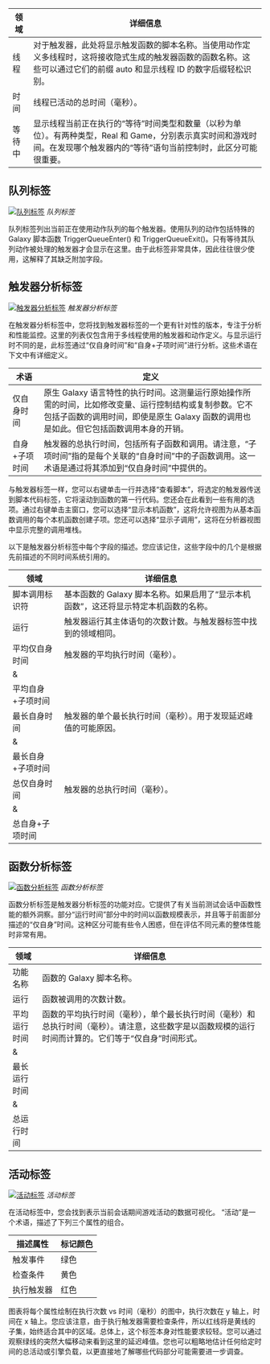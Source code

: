 | 领域         | 详细信息                                                                                                                                                                                                                                                                                                      |
| ----------- | ---------------------------------------------------------------------------------------------------------------------------------------------------------------------------------------------------------------------------------------------------------------------------------------------------------- |
| 线程        | 对于触发器，此处将显示触发函数的脚本名称。当使用动作定义多线程时，这将接收隐式生成的触发器函数的函数名称。这些可以通过它们的前缀 auto 和显示线程 ID 的数字后缀轻松识别。 |
| 时间        | 线程已活动的总时间（毫秒）。                                                                                                                                                                                                                    |
| 等待中      | 显示线程当前正在执行的“等待”时间类型和数量（以秒为单位）。有两种类型，Real 和 Game，分别表示真实时间和游戏时间。在发现哪个触发器内的“等待”语句当前控制时，此区分可能很重要。            |

## 队列标签

[![队列标签](./resources/053_Trigger_Debugger5.png)](./resources/053_Trigger_Debugger5.png)
*队列标签*

队列标签列出当前正在使用动作队列的每个触发器。使用队列的动作包括特殊的 Galaxy 脚本函数 TriggerQueueEnter() 和 TriggerQueueExit()。只有等待其队列动作被处理的触发器才会显示在这里。由于此标签非常具体，因此往往很少使用，这解释了其缺乏附加字段。

## 触发器分析标签

[![触发器分析标签](./resources/053_Trigger_Debugger6.png)](./resources/053_Trigger_Debugger6.png)
*触发器分析标签*

在触发器分析标签中，您将找到触发器标签的一个更有针对性的版本，专注于分析和性能监控。这里的列表仅包含用于多线程使用的触发器和动作定义。与显示运行时不同的是，此标签通过“仅自身时间”和“自身+子项时间”进行分析。这些术语在下文中有详细定义。

| 术语               | 定义                                                                                                                                                                                                                                                                                                                                                              |
| ------------------ | ----------------------------------------------------------------------------------------------------------------------------------------------------------------------------------------------------------------------------------------------------------------------------------------------------------------------------------------------------------------------- |
| 仅自身时间     | 原生 Galaxy 语言特性的执行时间。这测量运行原始操作所需的时间，比如修改变量、运行控制结构或复制参数。它不包括子函数的调用时间，即使是原生 Galaxy 函数的调用也是如此。但它包括函数调用本身的开销。 |
| 自身+子项时间 | 触发器的总执行时间，包括所有子函数和调用。请注意，“子项时间”指的是每个关联的“自身时间”中的子函数调用。这一术语是通过将其添加到“仅自身时间”中提供的。                                                                                                                |

与触发器标签一样，您可以右键单击一行并选择“查看脚本”，将选定的触发器传送到脚本代码标签，它将滚动到函数的第一行代码。您还会在此看到一些有用的选项。通过右键单击主窗口，您可以选择“显示本机函数”，这将允许视图为从基本函数调用的每个本机函数创建子项。您还可以选择“显示子调用”，这将在分析器视图中显示完整的调用堆栈。

以下是触发器分析标签中每个字段的描述。您应该记住，这些字段中的几个是根据先前描述的不同时间系统引用的。

| 领域                       | 详细信息                                                                 |
| --------------------------- | ----------------------------------------------------------------------- |
| 脚本调用标识符      | 基本函数的 Galaxy 脚本名称。如果启用了“显示本机函数”，这还将显示特定本机函数的名称。 |
| 运行                         | 触发器运行其主体语句的次数计数。与触发器标签中找到的领域相同。                   |
| 平均仅自身时间       | 触发器的平均执行时间（毫秒）。                                         |
| &                           |                                                                                                     |
| 平均自身+子项时间 |                                                                                                     |
| 最长自身时间           | 触发器的单个最长执行时间（毫秒）。用于发现延迟峰值的可能原因。                    |
| &                           |                                                                                                     |
| 最长自身+子项时间   |                                                                                                     |
| 总仅自身时间         | 触发器的总执行时间（毫秒）。                                            |
| &                           |                                                                                                     |
| 总自身+子项时间     |                                                                                                     |

## 函数分析标签

[![函数分析标签](./resources/053_Trigger_Debugger7.png)](./resources/053_Trigger_Debugger7.png)
*函数分析标签*

函数分析标签是触发器分析标签的功能对应。它提供了有关当前测试会话中函数性能的额外洞察。部分“运行时间”部分中的时间以函数规模表示，并且等于前面部分描述的“仅自身”时间。这种区分可能有些令人困惑，但在评估不同元素的整体性能时非常有用。

| 领域               | 详细信息                                                                                                                                                          |
| -----------------   | ------------------------------------------------------------------------------------------------------------------------------------------------------------------- |
| 功能名称           | 函数的 Galaxy 脚本名称。                                                                                                                                         |
| 运行                 | 函数被调用的次数计数。                                                                                                                                           |
| 平均运行时间     | 函数的平均执行时间（毫秒），单个最长执行时间（毫秒）和总执行时间（毫秒）。请注意，这些数字是以函数规模的运行时间而计算的。它们等于“仅自身”时间形式。 |
| &                    |                                                                                                                                                                   |
| 最长运行时间     |                                                                                                                                                                   |
| &                    |                                                                                                                                                                   |
| 总运行时间       |                                                                                                                                                                   |

## 活动标签

[![活动标签](./resources/053_Trigger_Debugger8.png)](./resources/053_Trigger_Debugger8.png)
*活动标签*

在活动标签中，您会找到表示当前会话期间游戏活动的数据可视化。 “活动”是一个术语，描述了下列三个属性的组合。

| 描述属性         | 标记颜色  |
| ---------------- | ------------ |
| 触发事件         | 绿色         |
| 检查条件         | 黄色         |
| 执行触发器       | 红色         |

图表将每个属性绘制在执行次数 vs 时间（毫秒）的图中，执行次数在 y 轴上，时间在 x 轴上。您应该注意，由于执行触发器需要检查条件，所以红线将是黄线的子集，始终适合其中的区域。总体上，这个标签本身对性能要求较轻。您可以通过观察绿线的突然大幅移动来看到这里的延迟峰值。您也可以粗略地估计任何给定时间的总活动或引擎负载，以更直接地了解哪些代码部分可能需要进一步调查。